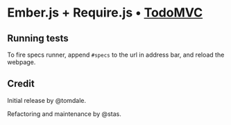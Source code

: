 # Ember.js + Require.js • [TodoMVC](http://todomvc.com)


## Running tests

To fire specs runner, append `#specs` to the url in address bar, and reload the webpage.


## Credit

Initial release by @tomdale.

Refactoring and maintenance by @stas.